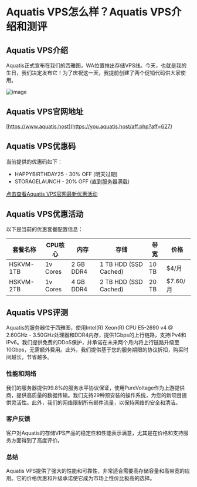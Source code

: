 # Aquatis VPS怎么样？Aquatis VPS介绍和测评

## Aquatis VPS介绍
Aquatis正式宣布在我们的西雅图，WA位置推出存储VPS线。今天，也就是我的生日，我们决定发布它！为了庆祝这一天，我提前创建了两个促销代码供大家使用。

![image](https://github.com/xepinklady1/Aquatis/assets/169423398/c3de3f22-f22e-4d5c-9b16-afa7717b31a7)

## Aquatis VPS官网地址
[https://www.aquatis.host](https://you.aquatis.host/aff.php?aff=627)

## Aquatis VPS优惠码
当前提供的优惠码如下：

- HAPPYBIRTHDAY25 - 30% OFF (明天过期)
- STORAGELAUNCH - 20% OFF (直到服务器满载)

[点击查看Aquatis VPS官网最新优惠活动](https://you.aquatis.host/aff.php?aff=627)

## Aquatis VPS优惠活动
以下是当前的优惠套餐配置信息：

| 套餐名称 | CPU核心 | 内存 | 存储 | 带宽 | 价格 |
|---------|-------|-----|-----|----|-----|
| HSKVM-1TB | 1v Cores | 2 GB DDR4 | 1 TB HDD (SSD Cached) | 10 TB | $4/月 |
| HSKVM-2TB | 1v Cores | 4 GB DDR4 | 2 TB HDD (SSD Cached) | 20 TB | $7.60/月 |

## Aquatis VPS评测
Aquatis的服务器位于西雅图，使用Intel(R) Xeon(R) CPU E5-2690 v4 @ 2.60GHz - 3.50GHz处理器和DDR4内存，提供1Gbps的上行链路，支持IPv4和IPv6。我们提供免费的DDoS保护，并承诺在未来两个月内将上行链路升级至10Gbps，无需额外费用。此外，我们提供基于您的服务期限的协议折扣，购买时间越长，节省越多。

### 性能和网络
我们的服务器提供99.8%的服务水平协议保证，使用PureVoltage作为上游提供商，提供高质量的数据传输。我们支持29种预安装的操作系统，为您的新项目提供灵活性。此外，我们的网络限制所有邮件流量，以保持网络的安全和清洁。

### 客户反馈
客户对Aquatis的存储VPS产品的稳定性和性能表示满意，尤其是在价格和支持服务方面得到了高度评价。

### 总结
Aquatis VPS提供了强大的性能和可靠性，非常适合需要高存储容量和高带宽的应用。它的价格优惠和升级承诺使它成为市场上性价比极高的选择。
